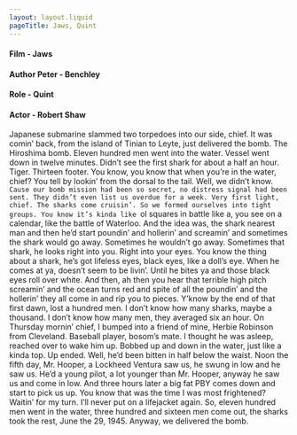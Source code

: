 ```yaml
---
layout: layout.liquid
pageTitle: Jaws, Quint
---
```

#### Film - Jaws
#### Author Peter - Benchley
#### Role - Quint 
#### Actor - Robert Shaw

Japanese submarine slammed two torpedoes into our side, chief. It was comin’ back, from the island of Tinian to Leyte, just delivered the bomb. The Hiroshima bomb. Eleven hundred men went into the water. Vessel went down in twelve minutes. Didn’t see the first shark for about a half an hour. Tiger. Thirteen footer. You know, you know that when you’re in the water, chief? You tell by lookin’ from the dorsal to the tail. Well, we didn’t know. `Cause our bomb mission had been so secret, no distress signal had been sent. They didn’t even list us overdue for a week. Very first light, chief. The sharks come cruisin’. So we formed ourselves into tight groups. You know it’s kinda like `ol squares in battle like a, you see on a calendar, like the battle of Waterloo. And the idea was, the shark nearest man and then he’d start poundin’ and hollerin’ and screamin’ and sometimes the shark would go away. Sometimes he wouldn’t go away. Sometimes that shark, he looks right into you. Right into your eyes. You know the thing about a shark, he’s got lifeless eyes, black eyes, like a doll’s eye. When he comes at ya, doesn’t seem to be livin’. Until he bites ya and those black eyes roll over white. And then, ah then you hear that terrible high pitch screamin’ and the ocean turns red and spite of all the poundin’ and the hollerin’ they all come in and rip you to pieces. Y’know by the end of that first dawn, lost a hundred men. I don’t know how many sharks, maybe a thousand. I don’t know how many men, they averaged six an hour. On Thursday mornin’ chief, I bumped into a friend of mine, Herbie Robinson from Cleveland. Baseball player, bosom’s mate. I thought he was asleep, reached over to wake him up. Bobbed up and down in the water, just like a kinda top. Up ended. Well, he’d been bitten in half below the waist. Noon the fifth day, Mr. Hooper, a Lockheed Ventura saw us, he swung in low and he saw us. He’d a young pilot, a lot younger than Mr. Hooper, anyway he saw us and come in low. And three hours later a big fat PBY comes down and start to pick us up. You know that was the time I was most frightened? Waitin’ for my turn. I’ll never put on a lifejacket again. So, eleven hundred men went in the water, three hundred and sixteen men come out, the sharks took the rest, June the 29, 1945. Anyway, we delivered the bomb.